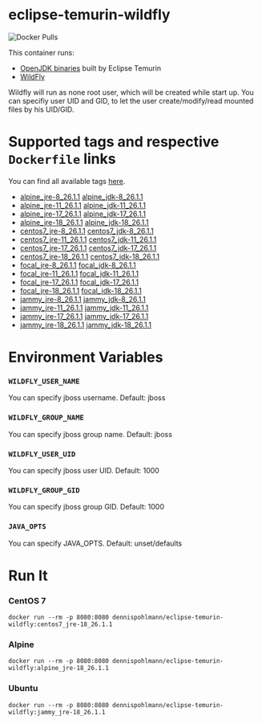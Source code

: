 # eclipse-temurin-wildfly

![Docker Pulls](https://img.shields.io/docker/pulls/dennispohlmann/eclipse-temurin-wildfly)

This container runs:

* [OpenJDK binaries](https://hub.docker.com/_/eclipse-temurin) built by Eclipse Temurin
* [WildFly](https://www.wildfly.org/)

Wildfly will run as none root user, which will be created while start up. You can specifiy user UID and GID, to let the user create/modify/read mounted files by his UID/GID.

# Supported tags and respective `Dockerfile` links

You can find all available tags [here](https://github.com/DennisPohlmann/eclipse-temurin-wildfly/blob/main/TAGS.md).

- [alpine_jre-8_26.1.1](https://github.com/DennisPohlmann/eclipse-temurin-wildfly/blob/main/Dockerfiles/Dockerfile.alpine_jre-8_26.1.1) [alpine_jdk-8_26.1.1](https://github.com/DennisPohlmann/eclipse-temurin-wildfly/blob/main/Dockerfiles/Dockerfile.alpine_jdk-8_26.1.1)
- [alpine_jre-11_26.1.1](https://github.com/DennisPohlmann/eclipse-temurin-wildfly/blob/main/Dockerfiles/Dockerfile.alpine_jre-11_26.1.1) [alpine_jdk-11_26.1.1](https://github.com/DennisPohlmann/eclipse-temurin-wildfly/blob/main/Dockerfiles/Dockerfile.alpine_jdk-11_26.1.1)
- [alpine_jre-17_26.1.1](https://github.com/DennisPohlmann/eclipse-temurin-wildfly/blob/main/Dockerfiles/Dockerfile.alpine_jre-17_26.1.1) [alpine_jdk-17_26.1.1](https://github.com/DennisPohlmann/eclipse-temurin-wildfly/blob/main/Dockerfiles/Dockerfile.alpine_jdk-17_26.1.1)
- [alpine_jre-18_26.1.1](https://github.com/DennisPohlmann/eclipse-temurin-wildfly/blob/main/Dockerfiles/Dockerfile.alpine_jre-18_26.1.1) [alpine_jdk-18_26.1.1](https://github.com/DennisPohlmann/eclipse-temurin-wildfly/blob/main/Dockerfiles/Dockerfile.alpine_jdk-18_26.1.1)
- [centos7_jre-8_26.1.1](https://github.com/DennisPohlmann/eclipse-temurin-wildfly/blob/main/Dockerfiles/Dockerfile.centos7_jre-8_26.1.1) [centos7_jdk-8_26.1.1](https://github.com/DennisPohlmann/eclipse-temurin-wildfly/blob/main/Dockerfiles/Dockerfile.centos7_jdk-8_26.1.1)
- [centos7_jre-11_26.1.1](https://github.com/DennisPohlmann/eclipse-temurin-wildfly/blob/main/Dockerfiles/Dockerfile.centos7_jre-11_26.1.1) [centos7_jdk-11_26.1.1](https://github.com/DennisPohlmann/eclipse-temurin-wildfly/blob/main/Dockerfiles/Dockerfile.centos7_jdk-11_26.1.1)
- [centos7_jre-17_26.1.1](https://github.com/DennisPohlmann/eclipse-temurin-wildfly/blob/main/Dockerfiles/Dockerfile.centos7_jre-17_26.1.1) [centos7_jdk-17_26.1.1](https://github.com/DennisPohlmann/eclipse-temurin-wildfly/blob/main/Dockerfiles/Dockerfile.centos7_jdk-17_26.1.1)
- [centos7_jre-18_26.1.1](https://github.com/DennisPohlmann/eclipse-temurin-wildfly/blob/main/Dockerfiles/Dockerfile.centos7_jre-18_26.1.1) [centos7_jdk-18_26.1.1](https://github.com/DennisPohlmann/eclipse-temurin-wildfly/blob/main/Dockerfiles/Dockerfile.centos7_jdk-18_26.1.1)
- [focal_jre-8_26.1.1](https://github.com/DennisPohlmann/eclipse-temurin-wildfly/blob/main/Dockerfiles/Dockerfile.focal_jre-8_26.1.1) [focal_jdk-8_26.1.1](https://github.com/DennisPohlmann/eclipse-temurin-wildfly/blob/main/Dockerfiles/Dockerfile.focal_jdk-8_26.1.1)
- [focal_jre-11_26.1.1](https://github.com/DennisPohlmann/eclipse-temurin-wildfly/blob/main/Dockerfiles/Dockerfile.focal_jre-11_26.1.1) [focal_jdk-11_26.1.1](https://github.com/DennisPohlmann/eclipse-temurin-wildfly/blob/main/Dockerfiles/Dockerfile.focal_jdk-11_26.1.1)
- [focal_jre-17_26.1.1](https://github.com/DennisPohlmann/eclipse-temurin-wildfly/blob/main/Dockerfiles/Dockerfile.focal_jre-17_26.1.1) [focal_jdk-17_26.1.1](https://github.com/DennisPohlmann/eclipse-temurin-wildfly/blob/main/Dockerfiles/Dockerfile.focal_jdk-17_26.1.1)
- [focal_jre-18_26.1.1](https://github.com/DennisPohlmann/eclipse-temurin-wildfly/blob/main/Dockerfiles/Dockerfile.focal_jre-18_26.1.1) [focal_jdk-18_26.1.1](https://github.com/DennisPohlmann/eclipse-temurin-wildfly/blob/main/Dockerfiles/Dockerfile.focal_jdk-18_26.1.1)
- [jammy_jre-8_26.1.1](https://github.com/DennisPohlmann/eclipse-temurin-wildfly/blob/main/Dockerfiles/Dockerfile.jammy_jre-8_26.1.1) [jammy_jdk-8_26.1.1](https://github.com/DennisPohlmann/eclipse-temurin-wildfly/blob/main/Dockerfiles/Dockerfile.jammy_jdk-8_26.1.1)
- [jammy_jre-11_26.1.1](https://github.com/DennisPohlmann/eclipse-temurin-wildfly/blob/main/Dockerfiles/Dockerfile.jammy_jre-11_26.1.1) [jammy_jdk-11_26.1.1](https://github.com/DennisPohlmann/eclipse-temurin-wildfly/blob/main/Dockerfiles/Dockerfile.jammy_jdk-11_26.1.1)
- [jammy_jre-17_26.1.1](https://github.com/DennisPohlmann/eclipse-temurin-wildfly/blob/main/Dockerfiles/Dockerfile.jammy_jre-17_26.1.1) [jammy_jdk-17_26.1.1](https://github.com/DennisPohlmann/eclipse-temurin-wildfly/blob/main/Dockerfiles/Dockerfile.jammy_jdk-17_26.1.1)
- [jammy_jre-18_26.1.1](https://github.com/DennisPohlmann/eclipse-temurin-wildfly/blob/main/Dockerfiles/Dockerfile.jammy_jre-18_26.1.1) [jammy_jdk-18_26.1.1](https://github.com/DennisPohlmann/eclipse-temurin-wildfly/blob/main/Dockerfiles/Dockerfile.jammy_jdk-18_26.1.1)

# Environment Variables

### `WILDFLY_USER_NAME`
You can specify jboss username. Default: jboss

### `WILDFLY_GROUP_NAME`
You can specify jboss group name. Default: jboss

### `WILDFLY_USER_UID`
You can specify jboss user UID. Default: 1000

### `WILDFLY_GROUP_GID`
You can specify jboss group GID. Default: 1000

### `JAVA_OPTS`
You can specify JAVA_OPTS. Default: unset/defaults

# Run It

### CentOS 7
    docker run --rm -p 8080:8080 dennispohlmann/eclipse-temurin-wildfly:centos7_jre-18_26.1.1

### Alpine
    docker run --rm -p 8080:8080 dennispohlmann/eclipse-temurin-wildfly:alpine_jre-18_26.1.1

### Ubuntu
    docker run --rm -p 8080:8080 dennispohlmann/eclipse-temurin-wildfly:jammy_jre-18_26.1.1
